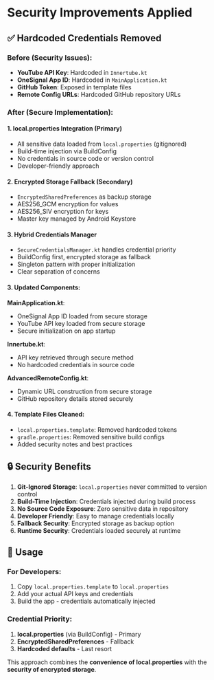 # Security Improvements Applied

## ✅ Hardcoded Credentials Removed

### Before (Security Issues):
- **YouTube API Key**: Hardcoded in `Innertube.kt`
- **OneSignal App ID**: Hardcoded in `MainApplication.kt`
- **GitHub Token**: Exposed in template files
- **Remote Config URLs**: Hardcoded GitHub repository URLs

### After (Secure Implementation):

#### 1. **local.properties Integration (Primary)**
- All sensitive data loaded from `local.properties` (gitignored)
- Build-time injection via BuildConfig
- No credentials in source code or version control
- Developer-friendly approach

#### 2. **Encrypted Storage Fallback (Secondary)**
- `EncryptedSharedPreferences` as backup storage
- AES256_GCM encryption for values
- AES256_SIV encryption for keys
- Master key managed by Android Keystore

#### 3. **Hybrid Credentials Manager**
- `SecureCredentialsManager.kt` handles credential priority
- BuildConfig first, encrypted storage as fallback
- Singleton pattern with proper initialization
- Clear separation of concerns

#### 3. **Updated Components**:

**MainApplication.kt**:
- OneSignal App ID loaded from secure storage
- YouTube API key loaded from secure storage
- Secure initialization on app startup

**Innertube.kt**:
- API key retrieved through secure method
- No hardcoded credentials in source code

**AdvancedRemoteConfig.kt**:
- Dynamic URL construction from secure storage
- GitHub repository details stored securely

#### 4. **Template Files Cleaned**:
- `local.properties.template`: Removed hardcoded tokens
- `gradle.properties`: Removed sensitive build configs
- Added security notes and best practices

## 🔒 Security Benefits

1. **Git-Ignored Storage**: `local.properties` never committed to version control
2. **Build-Time Injection**: Credentials injected during build process
3. **No Source Code Exposure**: Zero sensitive data in repository
4. **Developer Friendly**: Easy to manage credentials locally
5. **Fallback Security**: Encrypted storage as backup option
6. **Runtime Security**: Credentials loaded securely at runtime

## 📱 Usage

### For Developers:
1. Copy `local.properties.template` to `local.properties`
2. Add your actual API keys and credentials
3. Build the app - credentials automatically injected

### Credential Priority:
1. **local.properties** (via BuildConfig) - Primary
2. **EncryptedSharedPreferences** - Fallback
3. **Hardcoded defaults** - Last resort

This approach combines the **convenience of local.properties** with the **security of encrypted storage**.